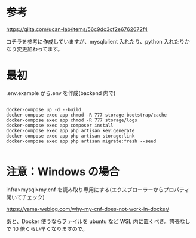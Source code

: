 # 参考

https://qiita.com/ucan-lab/items/56c9dc3cf2e6762672f4

コチラを参考に作成していますが、mysqlclient 入れたり、python 入れたりかなり変更加わってます。

# 最初

.env.example から.env を作成(backend 内で)

```

docker-compose up -d --build
docker-compose exec app chmod -R 777 storage bootstrap/cache
docker-compose exec app chmod -R 777 storage/logs
docker-compose exec app composer install
docker-compose exec app php artisan key:generate
docker-compose exec app php artisan storage:link
docker-compose exec app php artisan migrate:fresh --seed


```

# 注意：Windows の場合

infra>mysql>my.cnf を読み取り専用にする(エクスプローラーからプロパティ開いてチェック)

https://yama-weblog.com/why-my-cnf-does-not-work-in-docker/

あと、Docker 使うならファイルを ubuntu など WSL 内に置くべき。誇張なしで 10 倍くらい早くなりますので。

